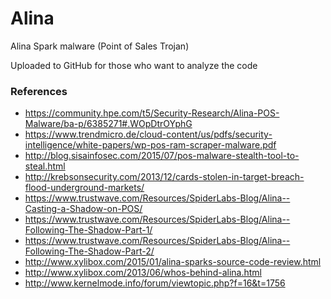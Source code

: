 # Alina
Alina Spark malware (Point of Sales Trojan)

Uploaded to GitHub for those who want to analyze the code

### References

- https://community.hpe.com/t5/Security-Research/Alina-POS-Malware/ba-p/6385271#.WOpDtrOYphG
- https://www.trendmicro.de/cloud-content/us/pdfs/security-intelligence/white-papers/wp-pos-ram-scraper-malware.pdf
- http://blog.sisainfosec.com/2015/07/pos-malware-stealth-tool-to-steal.html
- http://krebsonsecurity.com/2013/12/cards-stolen-in-target-breach-flood-underground-markets/
- https://www.trustwave.com/Resources/SpiderLabs-Blog/Alina--Casting-a-Shadow-on-POS/
- https://www.trustwave.com/Resources/SpiderLabs-Blog/Alina--Following-The-Shadow-Part-1/
- https://www.trustwave.com/Resources/SpiderLabs-Blog/Alina--Following-The-Shadow-Part-2/
- http://www.xylibox.com/2015/01/alina-sparks-source-code-review.html
- http://www.xylibox.com/2013/06/whos-behind-alina.html
- http://www.kernelmode.info/forum/viewtopic.php?f=16&t=1756

